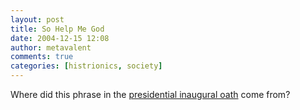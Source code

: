 ```yaml
---
layout: post
title: So Help Me God
date: 2004-12-15 12:08
author: metavalent
comments: true
categories: [histrionics, society]
---
```

Where did this phrase in the <a href="https://www.pbs.org/newshour/inauguration/history.html">presidential inaugural oath</a> come from? 
